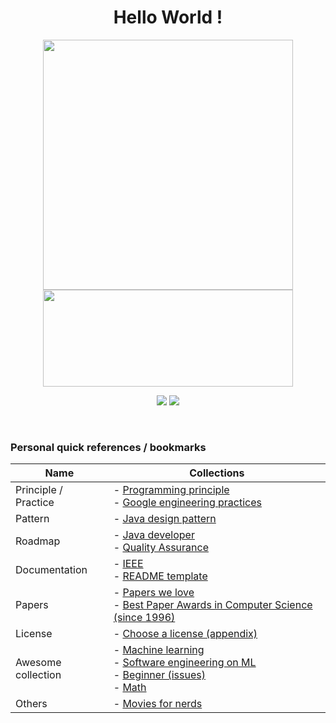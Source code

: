 <h1 align=center>Hello World !</h1>
<p align=center>
  <kbd><img width=400 src="https://github-readme-stats.vercel.app/api?username=robbinespu&bg_color=00000000&text_color=58a6ff&hide_border=true&disable_animations=true&include_all_commits=true"><img height=155 width=400 src="https://github-readme-stats.vercel.app/api/top-langs/?username=robbinespu&layout=compact&langs_count=10&bg_color=00000000&text_color=58a6ff&hide_border=true&disable_animations=true&card_width=485&line_height=35" /></kbd>
</p>


<p align=center>
<a href="https://gitlab.com/robbinespu"><img src="https://img.shields.io/badge/Gitlab--_.svg?style=social&logo=gitlab"></a>
<a href="https://twitter.com/robbinespu"><img src="https://img.shields.io/badge/Twitter--_.svg?style=social&logo=twitter"></a>
</p>

<p align=center>
  <a><img src="https://camo.githubusercontent.com/1f1a4bb9805c09a1d688e130d7e286eeeefee17852bbad84906fae6128abc663/68747470733a2f2f6261646765732e7075666c65722e6465762f636f6d6d6974732f796561726c792f726f6262696e657370753f7374796c653d666c61742d73717561726526636f6c6f723d677265656e266c6f676f3d676974687562" alt="" data-canonical-src="https://badges.pufler.dev/commits/yearly/robbinespu?style=flat-square&amp;color=green&amp;logo=github" style="max-width:100%;"></a>
<a><img src="https://camo.githubusercontent.com/5ec9fbd46dd520bc3385dee0e73d6a2505f4089b10fc8a28ee3cdf3838193bc3/68747470733a2f2f6261646765732e7075666c65722e6465762f636f6d6d6974732f6d6f6e74686c792f726f6262696e657370753f7374796c653d666c61742d73717561726526636f6c6f723d677265656e266c6f676f3d676974687562" alt="" data-canonical-src="https://badges.pufler.dev/commits/monthly/robbinespu?style=flat-square&amp;color=green&amp;logo=github" style="max-width:100%;"></a>
<a><img src="https://camo.githubusercontent.com/054d61cd31741a3b99b9734490fb4d2d9ae87388b853844ed5897176bfb5452f/68747470733a2f2f6261646765732e7075666c65722e6465762f636f6d6d6974732f7765656b6c792f726f6262696e657370753f7374796c653d666c61742d73717561726526636f6c6f723d677265656e266c6f676f3d676974687562" alt="" data-canonical-src="https://badges.pufler.dev/commits/weekly/robbinespu?style=flat-square&amp;color=green&amp;logo=github" style="max-width:100%;"></a>
</p>


### Personal quick references / bookmarks
|Name          | Collections   |
|--------------|----------------
|Principle / Practice     | - [Programming principle](https://github.com/RobbiNespu/programming-principles) <br> - [Google engineering practices](https://github.com/RobbiNespu/google-engineering-practices)
|Pattern       | - [Java design pattern](https://github.com/RobbiNespu/java-design-patterns)
|Roadmap       | - [Java developer](https://github.com/RobbiNespu/java-developer-roadmap)<br> - [Quality Assurance](https://github.com/RobbiNespu/Quality-Assurance-Road-Map)<br> 
|Documentation | - [IEEE](https://github.com/RobbiNespu/IEEE/) <br> - [README template](https://github.com/RobbiNespu/readmine)
|Papers        | - [Papers we love](https://github.com/RobbiNespu/papers-we-love/tree/master) <br> - [Best Paper Awards in Computer Science (since 1996)](https://jeffhuang.com/best_paper_awards/)
|License       | - [Choose a license (appendix)](https://choosealicense.com/appendix/)
|Awesome collection  | - [Machine learning](https://github.com/josephmisiti/awesome-machine-learning) <br> - [Software engineering on ML](https://github.com/RobbiNespu/awesome-seml) <br> - [Beginner (issues)](https://github.com/MunGell/awesome-for-beginners) <br> - [Math](https://github.com/RobbiNespu/awesome-math)
| Others       |  - [Movies for nerds](https://github.com/RobbiNespu/movies-for-hackers)
